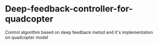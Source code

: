 # Deep-feedback-controller-for-quadcopter
Control algorithm based on deep feedback metod and it's implementation on quadcopter model
